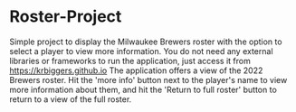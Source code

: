 # Roster-Project
Simple project to display the Milwaukee Brewers roster with the option to select a player to view more information. 
You do not need any external libraries or frameworks to run the application, just access it from https://krbiggers.github.io 
The application offers a view of the 2022 Brewers roster. Hit the 'more info' button next to the player's name to view more information about them, and hit the 'Return to full roster' button to return to a view of the full roster.
